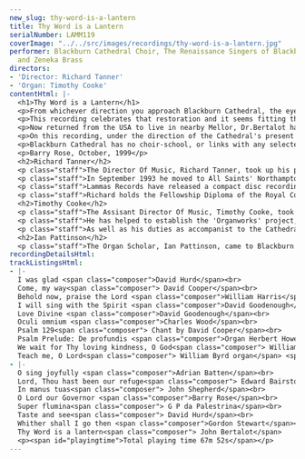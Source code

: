 ```yaml
---
new_slug: thy-word-is-a-lantern
title: Thy Word is a Lantern
serialNumber: LAMM119
coverImage: "../../src/images/recordings/thy-word-is-a-lantern.jpg"
performer: Blackburn Cathedral Choir, The Renaissance Singers of Blackburn Cathedral
  and Zeneka Brass
directors:
- 'Director: Richard Tanner'
- 'Organ: Timothy Cooke'
contentHtml: |-
  <h1>Thy Word is a Lantern</h1>
  <p>From whichever direction you approach Blackburn Cathedral, the eye is drawn to its unique architectural feature - Laurence King's elegant lantern tower surmounted by its graceful 'needle spire' and cross. An innovative and striking addition to the Georgian nave and the transepts (which had been added in the 1950's), the lantern tower was built in 1967. Just thirty years later serious problems with the original building fabric of the tower necessitated Provost David Frayne to embark upon a major restoration project, and this was completed in 1999, culminating in a great Service of re-Dedication, attended by HRH The Princess Royal, on June 30th.</p>
  <p>This recording celebrates that restoration and it seems fitting that it should take its title from Psalm 119 and John Bertalot's festive setting of those words, specially written for that occasion and it takes its place in a programme, with texts based mainly on the Psalms and set by a wide range of composers, spanning a range of five centuries. At least nine of these pieces have been recorded here for the first time.</p>
  <p>Now returned from the USA to live in nearby Mellor, Dr.Bertalot had been organist of the Cathedral from 1964 to 1982 and much of the present choral tradition here owes its origin to his tenure. It is also appropriate that the music of two of his successors (David Cooper and Gordon Stewart) and a previous sub-organist (David Goodenough) should be included in a programme which ranges from quiet unaccompanied singing to the glorious sounds of choirs, organ, brass and percussion in the Cathedral's reverberant acoustics.</p>
  <p>On this recording, under the direction of the Cathedral's present Organist and Director of Music, Richard Tanner, with the assistant organist Timothy Cooke, you can hear the Cathedral Choir of boys and men as well as the mixed-voice choir, the Renaissance Singers.</p>
  <p>Blackburn Cathedral has no choir-school, or links with any selected local schools, and both the boys and the men of the choir sing here on a voluntary basis. For thirty years there has also been a Young People's Choir which sings Matins each Sunday during term-time. The Cathedral's musical outreach has recently been enhanced by the formation of a girls' choir, which has already taken its place in the services, singing Evensong on two weekdays during term-time.</p>
  <p>Barry Rose, October, 1999</p>
  <h2>Richard Tanner</h2>
  <p class="staff">The Director Of Music, Richard Tanner, took up his post at the beginning of June 1998. A former chorister of St. Paul's Cathedral, London, he went on to study the organ with Robert Gower at Radley College and with David Sanger at the Royal Academy of Music and Oxford University, where, as organ scholar of Exeter College, he was responsible for organising and directing the choir of men and boys. After Oxford he spent a year as organ scholar of St. Albans Cathedral where he worked with Dr Barry Rose.</p>
  <p class="staff">In September 1993 he moved to All Saints' Northampton as Director of Music where he developed the musical tradition - the training of the boys and men, the founding of a girlsÕ choir, planning tours and organising concerts. Immediately before taking up his post at Blackburn, Richard took the choir on a second tour of the USA, where they sang in Charleston, South Carolina.</p>
  <p class="staff">Lammas Records have released a compact disc recording of the choirs of All Saints' under Richard's direction called <a href="./british.htm">A Celebration of British Cathedral Music</a>, and he can be heard playing the organ in a 1997 Lammas recording of music on the <a href="./northamp.htm">Gallery organ of All Saints' Northampton</a>. He has also produced several recordings for Lammas and Griffin.</p>
  <p class="staff">Richard holds the Fellowship Diploma of the Royal College of Organists and enjoys giving organ recitals, mostly in the UK, but has also performed in Italy (1995), India (1997) and the USA (1998).</p>
  <h2>Timothy Cooke</h2>
  <p class="staff">The Assisant Director Of Music, Timothy Cooke, took up his duties at the Cathedral at the beginning of September 1998. Born in Preston, Lancashire in 1973, Tim studied the organ with Ian Hare and gained an organ scholarship to Magdalene College, Cambridge, where he continued his organ studies with David Sanger. He then moved north to the Royal Northern College of Music in Manchester where he received further tuition from Gordon Stewart and Margaret Philips.</p>
  <p class="staff">He has helped to establish the 'Organworks' project, an organ and composition workshop for school children which runs throughout the year at Manchester's Bridgewater Hall.</p>
  <p class="staff">As well as his duties as accompanist to the Cathedral Choir, Tim is responsible for the training and direction of the Young People's Choir . He is an Associate of the Royal College of Organists, and a past prize winner of the Plymouth Young Organists' Competition.</p>
  <h2>Ian Pattinson</h2>
  <p class="staff">The Organ Scholar, Ian Pattinson, came to Blackburn Cathedral in September 1998 after completing his organ studies at the Birmingham Conservatoire, and having been organ scholar at Birmingham Cathedral. On this recording he accompanies the choir in Byrd's 'Teach me O Lord'.</p>
recordingDetailsHtml: 
trackListingsHtml:
- |-
  I was glad <span class="composer">David Hurd</span><br>
  Come, my way<span class="composer"> David Cooper</span><br>
  Behold now, praise the Lord <span class="composer">William Harris</span><br>
  I will sing with the Spirit <span class="composer">David Goodenough</span><br>
  Love Divine <span class="composer">David Goodenough</span><br>
  Oculi omnium <span class="composer">Charles Wood</span><br>
  Psalm 129<span class="composer"> Chant by David Cooper</span><br>
  Psalm Prelude: De profundis <span class="composer">Organ Herbert Howells</span><br>
  We wait for Thy loving kindness, O God<span class="composer"> William McKie</span><br>
  Teach me, O Lord<span class="composer"> William Byrd organ</span> <span class="composer">Ian Pattinson</span>
- |-
  O sing joyfully <span class="composer">Adrian Batten</span><br>
  Lord, Thou hast been our refuge<span class="composer"> Edward Bairstow</span><br>
  In manus tuas<span class="composer"> John Shepherd</span><br>
  O Lord our Governor <span class="composer">Barry Rose</span><br>
  Super flumina<span class="composer"> G P da Palestrina</span><br>
  Taste and see<span class="composer"> David Hurd</span><br>
  Whither shall I go then <span class="composer">Gordon Stewart</span><br>
  Thy Word is a lantern<span class="composer"> John Bertalot</span>
  <p><span id="playingtime">Total playing time 67m 52s</span></p>
---
```


